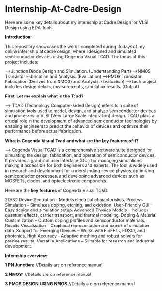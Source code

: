 # Internship-At-Cadre-Design
Here are some key details about my internship at Cadre Design for VLSI Design using EDA Tools

**Introduction:**

This repository showcases the work I completed during 15 days of my online internship at cadre design, where I designed and simulated semiconductor devices using Cogenda Visual TCAD. The focus of this project includes:

-->Junction Diode Design and Simulation. (Understanding Part)
-->NMOS Transistor Fabrication and Analysis. (Evaluation)
-->PMOS Transistor Fabrication (Derived from NMOS) and Analysis. (Evaluation)
-->Each project includes design details, measurements, simulation results. (Output)

**First, Let me explain what is the Tcad?**

--> TCAD (Technology Computer-Aided Design) refers to a suite of simulation tools used to model, design, and analyze semiconductor devices and processes in VLSI (Very Large Scale Integration) design. TCAD plays a crucial role in the development of advanced semiconductor technologies by enabling engineers to predict the behavior of devices and optimize their performance before actual fabrication.

**What is Cogenda Visual Tcad and what are the key features of it?**

--> Cogenda Visual TCAD is a comprehensive software suite designed for simulating the design, fabrication, and operation of semiconductor devices. It provides a graphical user interface (GUI) for managing simulations, making it accessible for both beginners and experts. The tool is widely used in research and development for understanding device physics, optimizing semiconductor processes, and developing advanced devices such as MOSFETs, diodes, and optoelectronic components.

Here are the **key features** of Cogenda Visual TCAD:

2D/3D Device Simulation – Models electrical characteristics.
Process Simulation – Simulates doping, etching, and oxidation.
User-Friendly GUI – Easy design and simulation setup.
Advanced Physics Models – Includes quantum effects, carrier transport, and thermal modeling.
Doping & Material Customization – Custom doping profiles and semiconductor materials.
Results Visualization – Graphical representation and export of simulation data.
Support for Emerging Devices – Works with FinFETs, FDSOI, and photonics.
High Accuracy – Adaptive meshing and robust solvers for precise results.
Versatile Applications – Suitable for research and industrial development.

**Internship overview:**

**1 PN Junction:**
//Details are on reference manual 

**2 NMOS:** 
//Details are on reference manual

**3 PMOS DESIGN USING NMOS**
//Details are on reference manual
